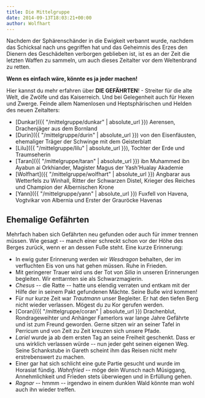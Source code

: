 ```yaml
---
title: Die Mittelgruppe
date: 2014-09-13T18:03:21+00:00
author: Wolfhart
---
```


Nachdem der Sphärenschänder in die Ewigkeit verbannt wurde, nachdem das Schicksal nach uns gegriffen hat und das Geheimnis des Erzes den Dienern des Geschädelten verborgen geblieben ist, ist es an der Zeit die letzten Waffen zu sammeln, um auch dieses Zeitalter vor dem Weltenbrand zu retten.

**Wenn es einfach wäre, könnte es ja jeder machen!**

Hier kannst du mehr erfahren über **DIE GEFÄHRTEN**! - Streiter für die alte Welt, die Zwölfe und das Kaiserreich. Und bei Gelegenheit auch für Hexen und Zwerge. Feinde allem Namenlosen und Heptsphärischen und Helden des neuen Zeitalters:

* [Dunkar]({{ "/mittelgruppe/dunkar" | absolute_url }}) Aerensen, Drachenjäger aus dem Bornland
* [Durin]({{ "/mittelgruppe/durin" | absolute_url }}) von den Eisenfäusten, ehemaliger Träger der Schwinge mit dem Geisterblatt
* [Lilu]({{ "/mittelgruppe/lilu" | absolute_url }}), Tochter der Erde und Traumseherin
* [Taran]({{ "/mittelgruppe/taran" | absolute_url }}) ibn Muhammed ibn Ayabun ai Orkhiander, Magister Magus der Yash'Hualay Akademie
* [Wolfhart]({{ "/mittelgruppe/wolfhart" | absolute_url }}) Angbarar aus Wetterfels zu Winhall, Ritter der Schwarzen Distel, Krieger des Reiches und Champion der Albernischen Krone
* [Yann]({{ "/mittelgruppe/yann" | absolute_url }}) Fuxfell von Havena, Vogtvikar von Albernia und Erster der Grauröcke Havenas


## Ehemalige Gefährten

Mehrfach haben sich Gefährten neu gefunden oder auch für immer trennen müssen. Wie gesagt -- manch einer schreckt schon vor der Höhe des Berges zurück, wenn er an dessen Fuße steht. Eine kurze Erinnerung:

* In ewig guter Erinnerung werden wir _Wesdragon_ behalten, der im verfluchten Eis von uns hat gehen müssen. Ruhe in Frieden.
* Mit geringerer Trauer wird uns der Tot von _Silia_ in unseren Erinnerungen begleiten. Wir enttarnten sie als Schwarzmagierin.
* _Chesus_ -- die Ratte -- hatte uns elendig verraten und entkam mit der Hilfe der in seinem Pakt gefundenen Mächte. Seine Buße wird kommen!
* Für nur kurze Zeit war _Trautmann_ unser Begleiter. Er hat den tiefen Berg nicht wieder verlassen. Mögest du zu Kor gerufen werden.
* [Coran]({{ "/mittelgruppe/coran" | absolute_url }}) Drachenblut, Rondrageweihter und Anhänger Famerlors war lange Jahre Gefährte und ist zum Freund geworden. Gerne sitzen wir an seiner Tafel in Perricum und von Zeit zu Zeit kreuzen sich unsere Pfade.
* _Lariel_ wurde ja ab dem ersten Tag an seine Freiheit geschenkt. Dass er uns wirklich verlassen würde -- nun jeder geht seinen eigenen Weg. Seine Schankstube in Gareth scheint ihm das Reisen nicht mehr erstrebenswert zu machen.
* Einer gar hat sich schlicht eine gute Partie gesucht und wurde im Horasiat fündig. _Wahnfried_ -- möge dein Wunsch nach Müsiggang, Annehmlichkeit und Frieden stets überwiegen und in Erfüllung gehen.
* _Ragnar_ -- hmmm -- irgendwo in einem dunklen Wald könnte man wohl auch ihn wieder treffen.
